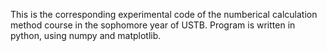 This is the corresponding experimental code of the numberical calculation method course 
in the sophomore year of USTB.
Program is written in python, using numpy and matplotlib.

